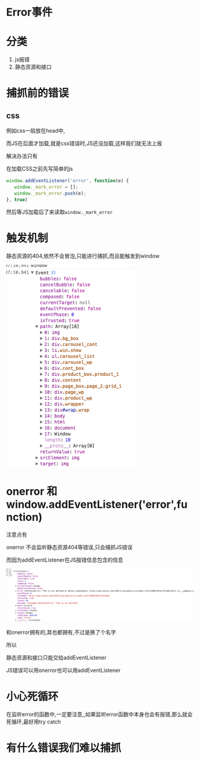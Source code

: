 # Error事件

# 分类

1. js报错
2. 静态资源和接口



# 捕抓前的错误

## css

例如css一般放在head中,

而JS在后面才加载,就是css错误时,JS还没加载,这样我们就无法上报

解决办法只有

在加载CSS之前先写简单的js

```javascript
window.addEventListener('error', function(e) {
   window._mark_error = [];
   window._mark_error.push(e);        
}, true)
```

然后等JS加载后了来读取`window._mark_error`

# 触发机制

静态资源的404,依然不会冒泡,只能进行捕抓,而且能触发到window

![error](/assets/QQ20170218-1.png)


# onerror 和 window.addEventListener('error',function)

注意点有

onerror 不会监听静态资源404等错误,只会捕抓JS错误



而因为addEventListener在JS报错信息包含的信息

![JS报错](/assets/QQ20170218-2.png)


和onerror拥有的,其也都拥有,不过是换了个名字

所以

静态资源和接口只能交给addEventListener

JS错误可以用onerror也可以用addEventListener

# 小心死循环

在监听error的函数中,一定要注意,,如果监听error函数中本身也会有报错,那么就会死循环,最好用try catch

# 有什么错误我们难以捕抓








